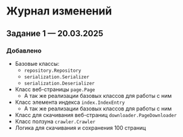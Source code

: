 # Журнал изменений

## Задание 1 &mdash; 20.03.2025
### Добавлено
- Базовые классы:
  - `repository.Repository`
  - `serialization.Serializer`
  - `serialization.Deserializer`
- Класс веб-страницы `page.Page`
  - А так же реализации базовых классов для работы с ним
- Класс элемента индекса `index.IndexEntry`
  - А так же реализации базовых классов для работы с ним
- Класс для скачивания веб-страниц `downloader.PageDownloader`
- Класс ползуна `crawler.Crawler`
- Логика для скачивания и сохранения 100 страниц